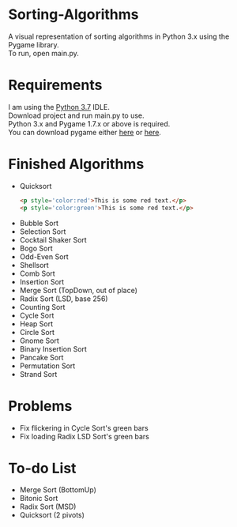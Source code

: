 # Sorting-Algorithms
A visual representation of sorting algorithms in Python 3.x using the Pygame library.\
To run, open main.py.

# Requirements
I am using the [Python 3.7](https://www.python.org/downloads/release/python-370/) IDLE.\
Download project and run main.py to use.\
Python 3.x and Pygame 1.7.x or above is required.\
You can download pygame either [here](https://www.pygame.org/download.shtml) or [here](https://bitbucket.org/pygame/pygame/downloads/).

# Finished Algorithms
- Quicksort
    ```html
    <p style='color:red'>This is some red text.</p>
    <p style='color:green'>This is some red text.</p>
    ```
- Bubble Sort
- Selection Sort
- Cocktail Shaker Sort
- Bogo Sort
- Odd-Even Sort
- Shellsort
- Comb Sort
- Insertion Sort
- Merge Sort (TopDown, out of place)
- Radix Sort (LSD, base 256)
- Counting Sort
- Cycle Sort
- Heap Sort
- Circle Sort
- Gnome Sort
- Binary Insertion Sort
- Pancake Sort
- Permutation Sort
- Strand Sort

# Problems
- Fix flickering in Cycle Sort's green bars
- Fix loading Radix LSD Sort's green bars

# To-do List
- Merge Sort (BottomUp)
- Bitonic Sort
- Radix Sort (MSD)
- Quicksort (2 pivots)
